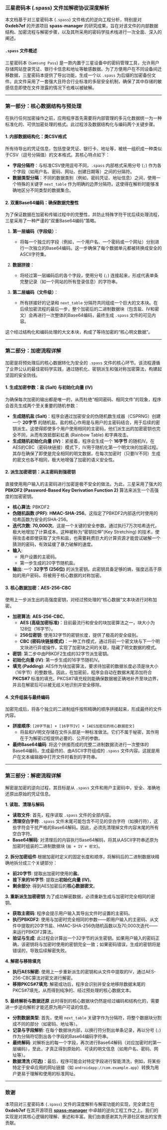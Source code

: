 ### 三星密码本 (.spass) 文件加解密协议深度解析

本文档基于对三星密码本 (`.spass`) 文件格式的逆向工程分析，特别是对 **0xdeb7ef** 的开源项目 **spass-manager** 的研究成果，旨在对该文件的内部数据结构、加密流程与解密步骤，以及其所采用的密码学技术栈进行一次全面、深入的阐述。

#### `.spass` 文件概述

三星密码本 (`Samsung Pass`) 是一款内置于三星设备中的密码管理工具，允许用户存储网站登录凭证、银行卡信息和地址等敏感数据。为了方便用户在不同设备间迁移数据，三星密码本提供了导出功能，生成一个以 `.spass` 为后缀的加密备份文件。此文件采用了一套强大且符合行业标准的多层安全机制，确保了其中存储的敏感信息即使在文件泄露的情况下也难以被破解。

---

### 第一部分：核心数据结构与预处理

在执行任何加密操作之前，应用程序首先需要将内部管理的多元化数据统一为一种标准化的、可供加密处理的格式。此过程涉及数据结构化与编码两个关键步骤。

#### 1. 内部数据结构化：类CSV格式

所有待导出的凭证信息，包括登录凭证、银行卡、地址等，被统一组织成一种类似于CSV（逗号分隔值）的文本格式。其核心特点如下：

*   **字段分隔符**：与标准CSV使用逗号不同，`.spass` 内部格式采用分号 (`;`) 作为各个字段（如用户名、密码、网址、创建日期等）之间的分隔符。
*   **数据类型分隔**：不同的数据类别（例如，密码凭证、地址信息）之间，使用一个特殊的关键字 `next_table` 作为明确的边界分隔符。这使得在解析时能够准确地区分不同类型的数据集合。

#### 2. 双重Base64编码：确保数据完整性

为了保证数据在加密和传输过程中的完整性，并防止特殊字符干扰后续处理流程，三星采用了一种严谨的“双重Base64编码”策略。

1.  **第一层编码（字段级）**：
    *   将每一个独立的字段（例如，一个用户名、一个密码或一个网址）分别进行一次独立的Base64编码。这一步确保了每个数据单元都被转换成安全的ASCII字符集。

2.  **数据拼接**：
    *   将经过第一层编码后的各个字段，使用分号 (`;`) 连接起来，形成代表单条完整记录（如一个网站的所有登录信息）的字符串。

3.  **第二层编码（文件级）**：
    *   所有拼接好的记录和 `next_table` 分隔符共同组成一个巨大的文本块。在后续加密流程的最后一步，整个加密后的二进制数据块（包含盐、IV和密文）会再进行一次整体的Base64编码，最终生成 `.spass` 文件的可见内容。

这个经过结构化和编码处理的大文本块，构成了等待加密的“核心明文数据”。

---

### 第二部分：加密流程详解

加密是将预处理后的核心数据转化为安全的 `.spass` 文件的核心环节。该流程遵循了业界公认的最佳密码学实践，通过随机化、密钥派生和强对称加密算法，构建起坚固的安全防线。

#### 1. 生成加密参数：盐 (Salt) 与初始化向量 (IV)

为确保每次加密的输出都是唯一的，从而杜绝“相同密码、相同文件”的现象，程序会首先生成两个至关重要的随机参数：

*   **生成随机盐 (Salt)**：程序会通过加密安全的伪随机数生成器（CSPRNG）创建一个 **20字节** 的随机盐。盐的核心作用是与用户的主密码结合，用于后续的密钥派生。这使得即使多个用户使用相同的主密码，他们派生出的加密密钥也完全不同，从而有效抵御彩虹表 (Rainbow Table) 和字典攻击。
*   **生成随机初始化向量 (IV)**：紧接着，程序会生成一个 **16字节** 的随机IV。在AES的CBC（密码块链接）模式下，IV用于随机化第一个明文块的加密过程。其存在确保了即使是完全相同的明文数据，在每次加密时（只要IV不同）生成的密文也各不相同，极大地增强了加密的语义安全性。

#### 2. 派生加密密钥：从主密码到强密钥

直接使用用户输入的主密码进行加密是极不安全的做法。为此，三星采用了强大的 **PBKDF2 (Password-Based Key Derivation Function 2)** 算法来派生一个高强度的加密密钥。

*   **核心算法**: PBKDF2
*   **伪随机函数 (PRF)**: **HMAC-SHA-256**。这指定了PBKDF2内部迭代时使用的哈希函数为安全的SHA-256。
*   **迭代次数**: **70,000次**。这是一个关键的安全参数。通过执行7万次哈希迭代，极大地增加了计算成本。这种被称为“密钥拉伸”(Key Stretching) 的技术，使得攻击者即使获取了文件和盐，也需要耗费巨大的计算资源才能尝试破解一个猜测的密码，有效延缓了暴力破解的速度。
*   **输入**:
    *   用户设置的主密码。
    *   第一步生成的20字节随机盐。
*   **输出**: 一个 **32字节 (256位)** 的派生密钥。此密钥具备足够的熵，强度远高于原始的用户密码，将被用于核心数据的对称加密。

#### 3. 核心数据加密：AES-256-CBC

使用上一步派生出的高强度密钥，对经过预处理的“核心数据”文本块进行对称加密。

*   **加密算法**: **AES-256-CBC**。
    *   **AES (高级加密标准)**：目前最流行和安全的块加密算法之一，块大小为128位（16字节）。
    *   **256位密钥**: 使用32字节的密钥长度，提供了极高的安全级别。
    *   **CBC (密码块链接模式)**：一种工作模式，通过将前一个密文块与下一个明文块进行异或操作，实现了加密块之间的关联，隐藏了明文数据的模式。
*   **密钥**: 第二步中由PBKDF2生成的32字节派生密钥。
*   **初始化向量 (IV)**: 第一步生成的16字节随机IV。
*   **填充 (Padding)**: AES作为块加密算法，要求待加密的数据长度必须是块大小（16字节）的整数倍。因此，在加密前，程序会自动在数据末尾添加符合 **PKCS#7** 标准的填充。PKCS#7填充规则能确保数据被正确地补齐至块边界，并且在解密后可以被无歧义地识别并安全移除。

#### 4. 文件组装与最终编码

加密完成后，将各个独立的二进制组件按照精确的顺序拼接起来，形成最终的文件内容。

*   **拼接顺序**: `[20字节盐] + [16字节IV] + [AES加密后的核心数据密文]`
    *   将盐和IV明文存储在文件头部是一种标准做法。它们不属于秘密，其作用在于为解密过程提供必要的、公开的参数。
*   **最终Base64编码**: 将这个拼接而成的完整二进制数据流进行一次整体的Base64编码，生成最终的、由ASCII字符组成的 `.spass` 文件内容。这就是用户在文本编辑器中打开文件时看到的字符串。

---

### 第三部分：解密流程详解

解密是加密的逆向过程，其目标是从 `.spass` 文件和用户主密码中，安全、准确地还原出原始的凭证信息。

**1. 读取、清理与解码**
*   **读取文件**: 首先，程序读取 `.spass` 文件的全部内容。
*   **清理空白字符**: `.spass` 文件末尾可能包含不可见的空白字符（如换行符），这些字符会干扰严格的Base64解码。因此，必须先清理掉文件内容末尾的所有空白字符。
*   **Base64解码**: 对清理后的内容执行Base64解码，将其从ASCII字符串还原为加密时组装的二进制数据块 (`盐 + IV + 密文`)。

**2. 拆分加密组件**
根据加密时定义的固定长度和顺序，将解码后的二进制数据块精确地拆分成三个关键部分：
*   **前20字节**: 提取出加密时使用的**盐**。
*   **接下来的16字节**: 提取出**初始化向量 (IV)**。
*   **剩余部分**: 得到AES加密后的**核心数据密文**。

**3. 重新派生加密密钥**
为了成功解密数据，必须重新生成与加密时完全相同的密钥。
*   **获取主密码**: 程序会提示用户输入其导出文件时设置的主密码。
*   **执行PBKDF2**: 使用与加密时完全相同的参数——即用户输入的主密码、从文件中提取的20字节盐、HMAC-SHA-256伪随机函数以及70,000次迭代——来运行PBKDF2算法。
*   **验证与生成**: 此过程会计算出一个32字节的派生密钥。如果用户输入的密码正确，该密钥将与加密时使用的密钥完全一致；如果密码错误，生成的密钥将是错误的，导致后续解密失败。

**4. 解密与移除填充**
*   **执行AES解密**: 使用上一步重新派生的密钥和从文件中提取的IV，通过AES-256-CBC算法对密文进行解密。
*   **移除PKCS#7填充**: 解密成功后，程序会识别并安全地移除数据末尾的PKCS#7填充，从而得到纯净的、经过预处理的核心数据文本。

**5. 最终解析与数据还原**
此时得到的核心数据块仍然是经过编码和结构化的，需要进一步逆向解析才能还原为用户可读的信息。
*   **分割数据类型**: 首先，使用 `next_table` 关键字作为分隔符，将整个数据块分割成不同的部分（如密码、地址等）。
*   **记录与字段解析**: 在每个数据块内部，以换行符分割出单条记录，再以分号 (`;`) 作为分隔符切割出各个字段的Base64编码字符串。
*   **最终解码**: 对解析出的每一个字段，再次进行Base64解码（对应加密时的第一层编码），至此，才真正得到原始的、可读的明文信息（如用户名、密码、网址等）。
*   **数据清洗 (可选)**：最后，程序可能会对特定字段进行智能清洗，例如，将某些特定于安卓应用的网址链接（如 `androidapp://com.example.app`）转换为用户更易于理解和使用的标准网址。

---
### 致谢

本项目对三星密码本 (`.spass`) 文件的深度解析与解密功能的实现，完全建立在 **0xdeb7ef** 在其开源项目 [**spass-manager**](https://github.com/0xdeb7ef/spass-manager) 中卓越的逆向工程工作之上。我们的实现是对其核心逻辑的理解、重述和丰富。我们由衷感谢其为开源社区做出的宝贵贡献。